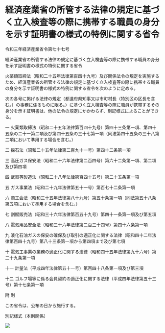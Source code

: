 # 経済産業省の所管する法律の規定に基づく立入検査等の際に携帯する職員の身分を示す証明書の様式の特例に関する省令

令和三年経済産業省令第七十七号

経済産業省の所管する法律の規定に基づく立入検査等の際に携帯する職員の身分を示す証明書の様式の特例に関する省令

火薬類取締法（昭和二十五年法律第百四十九号）及び関係法令の規定を実施するため、経済産業省の所管する法律の規定に基づく立入検査等の際に携帯する職員の身分を示す証明書の様式の特例に関する省令を次のように定める。

次の各号に掲げる法律の規定（都道府県知事又は市町村長（特別区の区長を含む。）の事務に係るものに限る。）に基づく立入検査等の際に職員が携帯するその身分を示す証明書は、他の法令の規定にかかわらず、別記様式によることができる。

一 火薬類取締法（昭和二十五年法律第百四十九号）第四十三条第一項、第四十五条の二十一第二項及び第四十五条の三十七第一項（同法第四十五条の三十八第二項において準用する場合を含む。）

二 採石法（昭和二十五年法律第二百九十一号）第四十二条第一項

三 高圧ガス保安法（昭和二十六年法律第二百四号）第六十二条第一項、第二項及び第四項

四 武器等製造法（昭和二十八年法律第百四十五号）第二十五条第一項

五 ガス事業法（昭和二十九年法律第五十一号）第百七十二条第一項

六 商工会法（昭和三十五年法律第八十九号）第五十条第一項（同法第五十八条第五項において準用する場合を含む。）

七 割賦販売法（昭和三十六年法律第百五十九号）第四十一条第一項及び第五項

八 電気用品安全法（昭和三十六年法律第二百三十四号）第四十六条第一項

九 液化石油ガスの保安の確保及び取引の適正化に関する法律（昭和四十二年法律第百四十九号）第八十三条第一項から第四項まで及び第七項

十 電気工事業の業務の適正化に関する法律（昭和四十五年法律第九十六号）第二十九条第一項

十一 計量法（平成四年法律第五十一号）第百四十八条第一項及び第三項

十二 ゴルフ場等に係る会員契約の適正化に関する法律（平成四年法律第五十三号）第十七条第一項

附 則

この省令は、公布の日から施行する。

別記様式（本則関係）

![](/./pict/R03F150077_001.jpg)
